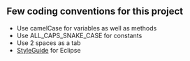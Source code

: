 ## Few coding conventions for this project
* Use camelCase for variables as well as methods
* Use ALL_CAPS_SNAKE_CASE for constants
* Use 2 spaces as a tab
* [StyleGuide](https://github.com/google/styleguide/blob/gh-pages/eclipse-java-google-style.xml) for Eclipse
